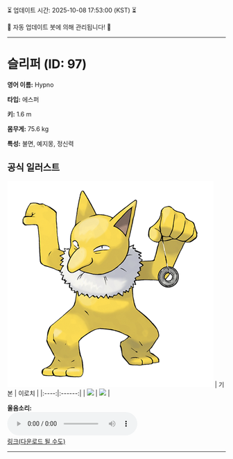 
⏳ 업데이트 시간: 2025-10-08 17:53:00 (KST) ⏳

🤖 자동 업데이트 봇에 의해 관리됩니다! 🤖

---

# 슬리퍼 (ID: 97)
**영어 이름:** Hypno

**타입:** 에스퍼

**키:** 1.6 m

**몸무게:** 75.6 kg

**특성:** 불면, 예지몽, 정신력

## 공식 일러스트
![](https://raw.githubusercontent.com/PokeAPI/sprites/master/sprites/pokemon/other/official-artwork/97.png)
| 기본 | 이로치 |
|:----:|:------:|
| <img src="http://play.pokemonshowdown.com/sprites/ani/hypno.gif" width="200"> | <img src="http://play.pokemonshowdown.com/sprites/ani-shiny/hypno.gif" width="200"> |

**울음소리:**<br><audio controls src="https://raw.githubusercontent.com/PokeAPI/cries/main/cries/pokemon/latest/97.ogg"></audio><br> [링크(다운로드 될 수도)](https://raw.githubusercontent.com/PokeAPI/cries/main/cries/pokemon/latest/97.ogg)


---
